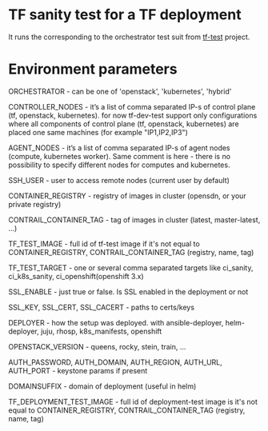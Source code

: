 # TF sanity test for a TF deployment

It runs the corresponding to the orchestrator test suit from [tf-test](https://github.com/opensdn-io/tf-test/tree/master) project.

# Environment parameters

ORCHESTRATOR - can be one of 'openstack', 'kubernetes', 'hybrid'

CONTROLLER_NODES - it’s a list of comma separated IP-s of control plane (tf, openstack, kubernetes). for now tf-dev-test support only configurations where all components of control plane (tf, openstack, kubernetes) are placed one same machines (for example "IP1,IP2,IP3")

AGENT_NODES - it’s a list of comma separated IP-s of agent nodes (compute, kubernetes worker). Same comment is here - there is no possibility to specify different nodes for computes and kubernetes.

SSH_USER - user to access remote nodes (current user by default)

CONTAINER_REGISTRY - registry of images in cluster (opensdn, or your private registry)

CONTRAIL_CONTAINER_TAG - tag of images in cluster (latest, master-latest, ...)

TF_TEST_IMAGE - full id of tf-test image if it's not equal to CONTAINER_REGISTRY, CONTRAIL_CONTAINER_TAG (registry, name, tag)

TF_TEST_TARGET - one or several comma separated targets like ci_sanity, ci_k8s_sanity, ci_openshift(openshift 3.x)

SSL_ENABLE - just true or false. Is SSL enabled in the deployment or not

SSL_KEY, SSL_CERT, SSL_CACERT - paths to certs/keys

DEPLOYER - how the setup was deployed. with ansible-deployer, helm-deployer, juju, rhosp, k8s_manifests, openshift

OPENSTACK_VERSION - queens, rocky, stein, train, …

AUTH_PASSWORD, AUTH_DOMAIN, AUTH_REGION, AUTH_URL, AUTH_PORT - keystone params if present

DOMAINSUFFIX - domain of deployment (useful in helm)

TF_DEPLOYMENT_TEST_IMAGE - full id of deployment-test image is it's not equal to CONTAINER_REGISTRY, CONTRAIL_CONTAINER_TAG (registry, name, tag)
